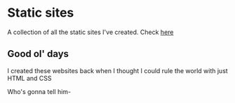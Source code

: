 # Static sites
A collection of all the static sites I've created. Check [here](https://okay-head.github.io/Projects/)
## Good ol' days
I created these websites back when I thought I could rule the world with just HTML and CSS

Who's gonna tell him-
